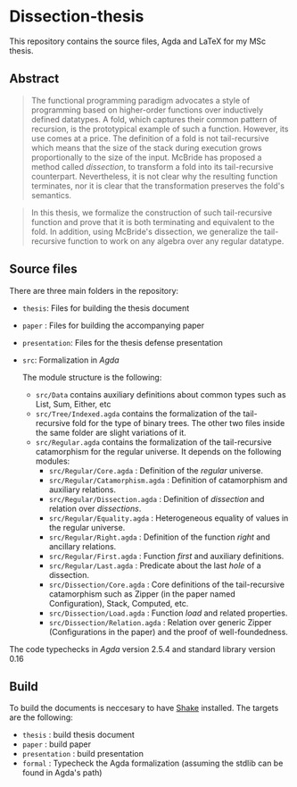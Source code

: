 # Dissection-thesis
This repository contains the source files, Agda and LaTeX for my MSc thesis.

## Abstract
> The functional programming paradigm advocates a style of programming based on higher-order functions over inductively defined datatypes. A fold, which captures their common pattern of recursion, is the prototypical example of such a function. However, its use comes at a price. The definition of a fold is not tail-recursive which means that the size of the stack during execution grows proportionally to the size of the input. McBride has proposed a method called *dissection*, to transform a fold into its tail-recursive counterpart. Nevertheless, it is not clear why the resulting function terminates, nor it is clear that the transformation preserves the fold's semantics.

> In this thesis, we formalize the construction of such tail-recursive function and prove that it is both terminating and equivalent to the fold. In addition, using McBride's dissection, we generalize the tail-recursive function to work on any algebra over any regular datatype.

## Source files
There are three main folders in the repository:
- `thesis`: Files for building the thesis document
- `paper` : Files for building the accompanying paper
- `presentation`: Files for the thesis defense presentation
- `src`: Formalization in _Agda_

  The module structure is the following:
    + `src/Data` contains auxiliary definitions about common types such as List, Sum, Either, etc
    + `src/Tree/Indexed.agda` contains the formalization of the tail-recursive fold for the type of binary trees. The other two files inside the same folder are slight variations of it.
    + `src/Regular.agda` contains the formalization of the tail-recursive catamorphism for the regular universe. It depends on the following modules:
      - `src/Regular/Core.agda`         : Definition of the _regular_ universe.
      - `src/Regular/Catamorphism.agda` : Definition of catamorphism and auxiliary relations.
      - `src/Regular/Dissection.agda`   : Definition of _dissection_ and relation over _dissections_.
      - `src/Regular/Equality.agda`     : Heterogeneous equality of values in the regular universe.
      - `src/Regular/Right.agda`        : Definition of the function _right_ and ancillary relations.
      - `src/Regular/First.agda`        : Function _first_ and auxiliary definitions. 
      - `src/Regular/Last.agda`         : Predicate about the last _hole_ of a dissection.
      - `src/Dissection/Core.agda`      : Core definitions of the tail-recursive catamorphism such as Zipper (in the paper named Configuration), Stack, Computed, etc.
      - `src/Dissection/Load.agda`      : Function _load_ and related properties.
      - `src/Dissection/Relation.agda`  : Relation over generic Zipper (Configurations in the paper) and the proof of well-foundedness.

The code typechecks in _Agda_ version 2.5.4 and standard library version 0.16

## Build

To build the documents is neccesary to have [Shake](https://shakebuild.com/) installed.
The targets are the following:
+ `thesis` : build thesis document
+ `paper`  : build paper
+ `presentation` : build presentation
+ `formal` : Typecheck the Agda formalization (assuming the stdlib can be found in Agda's path)
